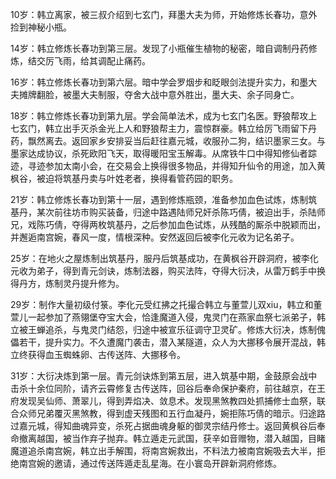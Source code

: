 
10岁：韩立离家，被三叔介绍到七玄门，拜墨大夫为师，开始修炼长春功，意外捡到神秘小瓶。

14岁：韩立修炼长春功到第三层。发现了小瓶催生植物的秘密，暗自调制丹药修炼，结交厉飞雨，给其调配止痛药。

16岁：韩立修炼长春功到第六层。暗中学会罗烟步和眨眼剑法提升实力，和墨大夫摊牌翻脸，被墨大夫制服，夺舍大战中意外胜出，墨大夫、余子同身亡。

18岁：韩立修炼长春功到第九层。学会简单法术，成为七玄门名医。野狼帮攻上七玄门，韩立出手灭杀金光上人和野狼帮主力，震惊群豪。韩立给厉飞雨留下丹药，飘然离去。返回家乡安排妥当后赶往嘉元城，收服孙二狗，结识墨家三女。与墨家达成协议，杀死欧阳飞天，取得暖阳宝玉解毒。从席铁牛口中得知修仙者踪迹，寻迹参加太南小会，在交易会上换得很多物品，并得知升仙令的用途，加入黄枫谷，被迫将筑基丹卖与叶姓老者，换得看管药园的职务。

21岁：韩立修炼长春功到第十一层，遇到修炼瓶颈，准备参加血色试炼，炼制筑基丹，某次前往坊市购买装备，归途中路遇陆师兄奸杀陈巧倩，被迫出手，杀陆师兄，戏陈巧倩，夺得两枚筑基丹，之后参加血色试炼，从残酷的厮杀中脱颖而出，并邂逅南宫婉，春风一度，情根深种。安然返回后被李化元收为记名弟子。

25岁：在地火之屋炼制出筑基丹，服丹后筑基成功，在黄枫谷开辟洞府，被李化元收为弟子，得到青元剑诀，炼制法器，购买法阵，夺得大衍决，从雷万鹤手中换得丹方，炼制灵丹提升修为。

29岁：制作大量初级付箓。李化元受红拂之托撮合韩立与董萱儿双xiu，韩立和董萱儿一起参加了燕翎堡夺宝大会，恰逢魔道入侵，鬼灵门在燕家血祭七派弟子，韩立被王蝉追杀，与鬼灵门结怨，归途中被宣乐征调守卫灵矿。修炼大衍决，炼制傀儡若干，提升实力。不久遭魔门袭击，潜入某隧道，众人为大挪移令展开混战，韩立终获得血玉蜘蛛卵、古传送阵、大挪移令。

31岁：大衍决炼到第一层。青元剑诀炼到第五层，进入筑基中期，金鼓原会战中击杀十余位同阶，请齐云霄修复古传送阵，回谷后奉命保护秦府，前往越京，在王府发现吴仙师、萧翠儿，得到弄焰决、敛息术。发现黑煞教四处抓捕修士血祭，联合众师兄弟覆灭黑煞教，得到虚天残图和五行血凝丹，婉拒陈巧倩的暗示。归途路过嘉元城，得知曲魂异变，杀死占据曲魂身躯的御灵宗结丹修士。返回黄枫谷后奉命撤离越国，被当作弃子抛弃。韩立遁走元武国，获辛如音赠物，潜入越国，目睹魔道追杀南宫婉，韩立出手解围，将南宫婉救出，不料法力被南宫婉吸去大半，拒绝南宫婉的邀请，通过传送阵遁走乱星海。在小寰岛开辟新洞府修炼。


